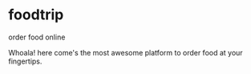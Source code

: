# foodtrip
order food online

Whoala! here come's the most awesome platform to order food at your fingertips.
